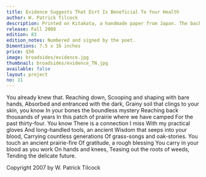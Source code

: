 ```yaml
---
title: Evidence Suggests That Dirt Is Beneficial To Your Health
author: W. Patrick Tilcock
description: Printed on Kitakata, a handmade paper from Japan. The background image was derived from a photograph by the author and printed using an Epson 4880 inkjet printer. The type is Optima, printed from polymer plates on a Vandercook 219 proofing press.
release: Fall 2008
edition: 83
edition_notes: Numbered and signed by the poet.
Dimentions: 7.5 x 16 inches
price: $50
image: broadsides/evidence.jpg
thumbnail: broadsides/evidence_TN.jpg
available: false
layout: project
no: 11
---
```


You already knew that. Reaching down,
Scooping and shaping with bare hands,
Absorbed and entranced with the dark,
Grainy soil that clings to your skin, you know
In your bones the boundless mystery
Reaching back thousands of years
In this patch of prairie where we have camped
For the past thirty-four. You know
There is a connection I miss
With my practical gloves
And long-handled tools, an ancient
Wisdom that seeps into your blood,
Carrying countless generations
Of grass-songs and oak-stories.
You touch an ancient prairie-fire
Of gratitude, a rough blessing
You carry in your blood as you work
On hands and knees,
Teasing out the roots of weeds,
Tending the delicate future.

Copyright 2007 by W. Patrick Tilcock

